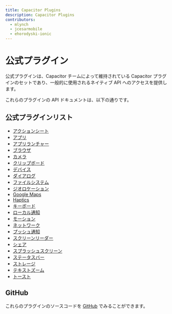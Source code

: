 ```yaml
---
title: Capacitor Plugins
description: Capacitor Plugins
contributors:
  - mlynch
  - jcesarmobile
  - ehorodyski-ionic
---
```


# 公式プラグイン

公式プラグインは、Capacitor チームによって維持されている Capacitor プラグインのセットであり、一般的に使用されるネイティブ API へのアクセスを提供します。

これらのプラグインの API ドキュメントは、以下の通りです。

## 公式プラグインリスト

- [アクションシート](/docs/apis/action-sheet)
- [アプリ](/docs/apis/app)
- [アプリランチャー](/docs/apis/app-launcher)
- [ブラウザ](/docs/apis/browser)
- [カメラ](/docs/apis/camera)
- [クリップボード](/docs/apis/clipboard)
- [デバイス](/docs/apis/device)
- [ダイアログ](/docs/apis/dialog)
- [ファイルシステム](/docs/apis/filesystem)
- [ジオロケーション](/docs/apis/geolocation)
- [Google Maps](/docs/apis/google-maps)
- [Haptics](/docs/apis/haptics)
- [キーボード](/docs/apis/keyboard)
- [ローカル通知](/docs/apis/local-notifications)
- [モーション](/docs/apis/motion)
- [ネットワーク](/docs/apis/network)
- [プッシュ通知](/docs/apis/push-notifications)
- [スクリーンリーダー](/docs/apis/screen-reader)
- [シェア](/docs/apis/share)
- [スプラッシュスクリーン](/docs/apis/splash-screen)
- [ステータスバー](/docs/apis/status-bar)
- [ストレージ](/docs/apis/storage)
- [テキストズーム](/docs/apis/text-zoom)
- [トースト](/docs/apis/toast)

## GitHub

これらのプラグインのソースコードを [GitHub](https://github.com/ionic-team/capacitor-plugins) でみることができます。
